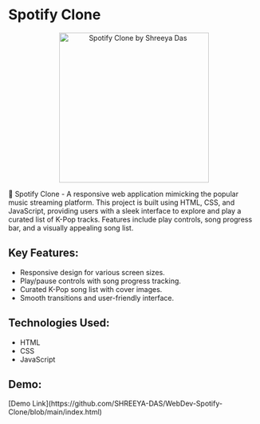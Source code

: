 <!-- GitHub Repository Description -->

<h1>Spotify Clone</h1>

<p align="center">
  <img src="https://raw.github.com/SHREEYA-DAS/WebDev-Spotify-Clone/master/Images/demo.png" alt="Spotify Clone by Shreeya Das" height="300"/>

<p>🎵 Spotify Clone - A responsive web application mimicking the popular music streaming platform. This project is built using HTML, CSS, and JavaScript, providing users with a sleek interface to explore and play a curated list of K-Pop tracks. Features include play controls, song progress bar, and a visually appealing song list.</p>

<h2>Key Features:</h2>
<ul>
  <li>Responsive design for various screen sizes.</li>
  <li>Play/pause controls with song progress tracking.</li>
  <li>Curated K-Pop song list with cover images.</li>
  <li>Smooth transitions and user-friendly interface.</li>
</ul>

<h2>Technologies Used:</h2>
<ul>
  <li>HTML</li>
  <li>CSS</li>
  <li>JavaScript</li>
</ul>

<h2>Demo:</h2>
[Demo Link](https://github.com/SHREEYA-DAS/WebDev-Spotify-Clone/blob/main/index.html)
